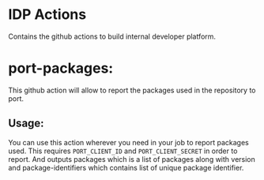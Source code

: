 # IDP Actions

Contains the github actions to build internal developer platform.

# port-packages:

This github action will allow to report the packages used in the repository to
port.

## Usage:
You can use this action wherever you need in your job to report packages used.
This requires `PORT_CLIENT_ID` and `PORT_CLIENT_SECRET` in order to report. And
outputs packages which is a list of packages along with version and
package-identifiers which contains list of unique package identifier.

